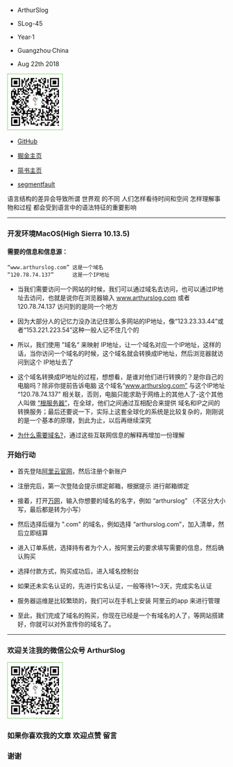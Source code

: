 * ArthurSlog
* SLog-45
* Year·1

* Guangzhou·China
* Aug 22th 2018

![关注微信公众号“ArthurSlog”](https://github.com/BlessedChild/LogofAxu/blob/master/images/icon_128.jpg?raw=true "微信扫描二维码，关注我的公众号")

* [GitHub](https://github.com/BlessedChild/ArthurSlog)

* [掘金主页](https://juejin.im/user/59f2a424f265da432f305c66/posts)

* [简书主页](https://www.jianshu.com/u/b9ebe10f0534)

* [segmentfault](https://segmentfault.com/u/arthurslog/articles)

语言结构的差异会导致所谓 世界观 的不同 人们怎样看待时间和空间 怎样理解事物和过程 都会受到语言中的语法特征的重要影响

---

### 开发环境MacOS(High Sierra 10.13.5)

#### 需要的信息和信息源：

```txt
“www.arthurslog.com” 这是一个域名
“120.78.74.137”      这是一个IP地址
```

* 当我们需要访问一个网站的时候，我们可以通过域名去访问，也可以通过IP地址去访问，也就是说你在浏览器输入 www.arthurslog.com 或者 120.78.74.137 访问到的是同一个地方

* 因为大部分人的记忆力没办法记住那么多网站的IP地址，像“123.23.33.44”或者“153.221.223.54”这种一般人记不住几个的

* 所以，我们使用 ”域名“ 来映射 IP地址，让一个域名对应一个IP地址，这样的话，当你访问一个域名的时候，这个域名就会转换成IP地址，然后浏览器就访问到这个 IP地址去了

* 这个域名转换成IP地址的过程，想想看，是谁对他们进行转换的？是你自己的电脑吗？除非你提前告诉电脑 这个域名“www.arthurslog.com” 与这个IP地址 “120.78.74.137” 相关联，否则，电脑只能求助于网络上的其他人了-这个其他人叫做 [“根服务器”](https://zh.wikipedia.org/wiki/%E6%A0%B9%E7%B6%B2%E5%9F%9F%E5%90%8D%E7%A8%B1%E4%BC%BA%E6%9C%8D%E5%99%A8)，在全球，他们之间通过互相配合来提供 域名和IP之间的转换服务；最后还要说一下，实际上这套全球化的系统是比较复杂的，刚刚说的是一个基本的原理，到此为止，以后再继续深究

* [为什么需要域名?](https://zh.wikipedia.org/wiki/%E5%9F%9F%E5%90%8D)，通过这些互联网信息的解释再增加一份理解

### 开始行动

* 首先登陆[阿里云官网](https://cn.aliyun.com/)，然后注册个新账户

* 注册完后，第一次登陆会提示绑定邮箱，根据提示 进行邮箱绑定

* 接着，打开[万网](https://wanwang.aliyun.com/domain)，输入你想要的域名的名字，例如 “arthurslog” （不区分大小写，最后都是转为小写）

* 然后选择后缀为 ".com" 的域名，例如选择 “arthurslog.com”，加入清单，然后立即结算

* 进入订单系统，选择持有者为个人，按阿里云的要求填写需要的信息，然后确认购买

* 选择付款方式，购买成功后，进入域名控制台

* 如果还未实名认证的，先进行实名认证，一般等待1～3天，完成实名认证

* 服务器运维是比较繁琐的，我们可以在手机上安装 阿里云的app 来进行管理

* 至此，我们完成了域名的购买，你现在已经是一个有域名的人了，等网站搭建好，你就可以对外宣传你的域名了。

---

### 欢迎关注我的微信公众号 ArthurSlog

![ArthurSlog](https://github.com/BlessedChild/LogofAxu/blob/master/images/icon_128.jpg?raw=true "微信扫描二维码，关注我的公众号")

### 如果你喜欢我的文章 欢迎点赞 留言
### 谢谢
